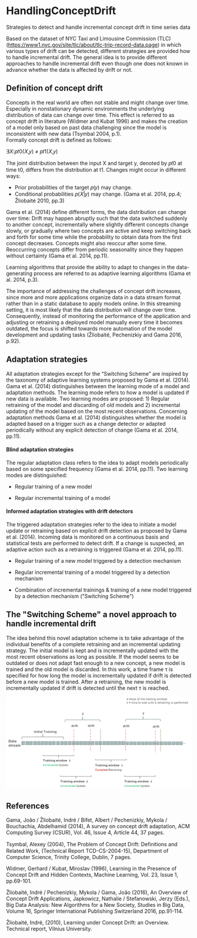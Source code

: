 # HandlingConceptDrift
Strategies to detect and handle incremental concept drift in time series data

Based on the dataset of NYC Taxi and Limousine Commission (TLC) (https://www1.nyc.gov/site/tlc/about/tlc-trip-record-data.page) in which various types of drift can be detected, different strategies are provided how to handle incremental drift. The general idea is to provide different approaches to handle incremental drift even though one does not known in advance whether the data is affected by drift or not.

## Definition of concept drift

Concepts in the real world are often not stable and might change over time. Especially in nonstationary dynamic environments the underlying distribution of data can change over time. This effect is referred to as concept drift in literature (Widmer and Kubat 1996) and makes the creation of a model only based on past data challenging since the model is inconsistent with new data (Tsymbal 2004, p.1).  
Formally concept drift is defined as follows: 

∃𝑋:𝑝𝑡0(𝑋,𝑦) ≠ 𝑝𝑡1(𝑋,𝑦) 

The joint distribution between the input X and target y, denoted by 𝑝𝑡0 at time t0, differs from the distribution at t1. Changes might occur in different ways: 
- Prior probabilities of the target 𝑝(𝑦) may change. 
- Conditional probabilities 𝑝(𝑋|𝑦) may change. 
(Gama et al. 2014, pp.4; Žliobaité 2010, pp.3)

Gama et al. (2014) define different forms, the data distribution can change over time: Drift may happen abruptly such that the data switched suddenly to another concept, incrementally where slightly different concepts change slowly, or gradually where two concepts are active and keep switching back and forth for some time while the probability to obtain data from the first concept decreases. Concepts might also reoccur after some time. Reoccurring concepts differ from periodic seasonality since they happen without certainty (Gama et al. 2014, pp.11). 

Learning algorithms that provide the ability to adapt to changes in the data-generating process are referred to as adaptive learning algorithms (Gama et al. 2014, p.3). 

The importance of addressing the challenges of concept drift increases, since more and more applications organize data in a data stream format rather than in a static database to apply models online. In this streaming setting, it is most likely that the data distribution will change over time. Consequently, instead of monitoring the performance of the application and adjusting or retraining a deployed model manually every time it becomes outdated, the focus is shifted towards more automation of the model development and updating tasks (Žliobaité, Pechenizkiy and Gama 2016, p.92). 



## Adaptation strategies 

All adaptation strategies except for the “Switching Scheme” are inspired by the taxonomy of adaptive learning systems proposed by Gama et al. (2014). Gama et al. (2014) distinguishes between the learning mode of a model and adaptation methods. The learning mode refers to how a model is updated if new data is available. Two learning modes are proposed: 1) Regular retraining of the model and discarding of old models and 2) incremental updating of the model based on the most recent observations. Concerning adaptation methods Gama et al. (2014) distinguishes whether the model is adapted based on a trigger such as a change detector or adapted periodically without any explicit detection of change (Gama et al. 2014, pp.11). 

#### Blind adaptation strategies

The regular adaptation class refers to the idea to adapt models periodically based on some specified frequency (Gama et al. 2014, pp.11).  Two learning modes are distinguished:

- Regular training of a new model

- Regular incremental training of a model

#### Informed adaptation strategies with drift detectors

The triggered adaptation strategies refer to the idea to initiate a model update or retraining based on explicit drift detection as proposed by Gama et al. (2014). Incoming data is monitored on a continuous basis and statistical tests are performed to detect drift. If a change is suspected, an adaptive action such as a retraining is triggered (Gama et al. 2014, pp.11). 

- Regular training of a new model triggered by a detection mechanism

- Regular incremental training of a model triggered by a detection mechanism

- Combination of incremental trainings & training of a new model triggered by a detection mechanism ("Switching Scheme")


## The "Switching Scheme" a novel approach to handle incremental drift
The idea behind this novel adaptation scheme is to take advantage of the individual benefits of a complete retraining and an incremental updating strategy. The initial model is kept and is incrementally updated with the most recent observations as long as possible. If the model seems to be outdated or does not adapt fast enough to a new concept, a new model is trained and the old model is discarded. 
In this work, a time frame τ is specified for how long the model is incrementally updated if drift is detected before a new model is trained. After a retraining, the new model is incrementally updated if drift is detected until the next τ is reached.

![Switching Scheme Approach](https://github.com/vincekellner/HandlingConceptDrift/blob/master/Switching%20Scheme.png)

## References


Gama, João / Žliobaité, Indré / Bifet, Albert / Pechenizkiy, Mykola / Bouchachia, Abdelhamid (2014), A survey on concept drift adaptation, ACM Computing Survey (CSUR), Vol. 46, Issue 4, Article 44, 37 pages.

Tsymbal, Alexey (2004), The Problem of Concept Drift: Deﬁnitions and Related Work, (Technical Report TCD-CS-2004-15), Department of Computer Science, Trinity College, Dublin, 7 pages.

Widmer, Gerhard / Kubat, Miroslav (1996), Learning in the Presence of Concept Drift and Hidden Contexts, Machine Learning, Vol. 23, Issue 1, pp.69-101. 

Žliobaité, Indré / Pechenizkiy, Mykola / Gama, João (2016), An Overview of Concept Drift Applications, Japkowicz, Nathalie / Stefanowski, Jerzy (Eds.), Big Data Analysis: New Algorithms for a New Society, Studies in Big Data, Volume 16, Springer International Publishing Switzerland 2016, pp.91-114. 

Žliobaité, Indré, (2010), Learning under Concept Drift: an Overview. Technical report, Vilnius University.
